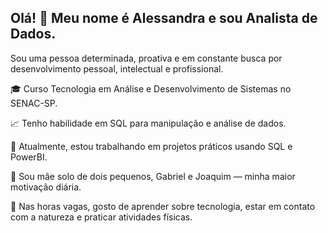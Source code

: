 ## Olá! 👋 Meu nome é Alessandra e sou Analista de Dados.


Sou uma pessoa determinada, proativa e em constante busca por desenvolvimento pessoal, intelectual e profissional.

🎓 Curso Tecnologia em Análise e Desenvolvimento de Sistemas no SENAC-SP.

📈 Tenho habilidade em SQL para manipulação e análise de dados.

🔭 Atualmente, estou trabalhando em projetos práticos usando SQL e PowerBI.

🤱 Sou mãe solo de dois pequenos, Gabriel e Joaquim — minha maior motivação diária.

🌱 Nas horas vagas, gosto de aprender sobre tecnologia, estar em contato com a natureza e praticar atividades físicas.



<!--
**alessandrasarah/alessandrasarah** is a ✨ _special_ ✨ repository because its `README.md` (this file) appears on your GitHub profile.

Here are some ideas to get you started:

- 🔭 I’m currently working on ...
- 🌱 I’m currently learning ...
- 👯 I’m looking to collaborate on ...
- 🤔 I’m looking for help with ...
- 💬 Ask me about ...
- 📫 How to reach me: ...
- 😄 Pronouns: ...
- ⚡ Fun fact: ...
-->
